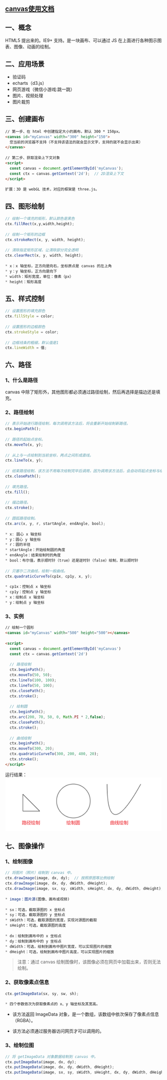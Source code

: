 ## [canvas使用文档](https://developer.mozilla.org/zh-CN/docs/Web/API/Canvas_API)

## 一、概念

HTML5 提出来的。IE9+ 支持。是一块画布、可以通过 JS 在上面进行各种图示图表、图像、动画的绘制。

## 二、应用场景

- 验证码
- echarts（d3.js）
- 网页游戏（微信小游戏:跳一跳）
- 图片、视频处理
- 图片裁剪

## 三、创建画布

```html
// 第一步、在 html 中创建指定大小的画布，默认 300 * 150px。
<canvas id="myCanvas" width="300" height="150">
  您当前的浏览器不支持（不支持该语法的就会显示文字，支持的就不会显示出来）
</canvas>

// 第二步、获取渲染上下文对象
<script>
  const canvas = document.getElementById('myCanvas');
  const ctx = canvas.getContext('2d');  // 2D渲染上下文
</script>

扩展：3D 是 webGL 技术，对应的框架是 three.js。
```

## 四、图形绘制

```js
// 绘制一个填充的矩形，默认颜色是黑色
ctx.fillRect(x,y,width,height);

// 绘制一个矩形的边框
ctx.strokeRect(x, y, width, height);

// 清除指定矩形区域，让清除部分完全透明
ctx.clearRect(x, y, width, height);

* x：x 轴坐标，正方向是向右，坐标原点是 canvas 的左上角
* y：y 轴坐标，正方向是向下
* width：矩形宽度，单位：像素（px）
* height：矩形高度
```

## 五、样式控制

```js
// 设置图形的填充颜色
ctx.fillStyle = color;

// 设置图形的边框颜色
ctx.strokeStyle = color;

// 边框线条的粗细，默认值是1
ctx.lineWidth = 值;
```

## 六、路径

### 1、什么是路径

canvas 中除了矩形外，其他图形都必须通过路径绘制，然后再选择是描边还是填充。

### 2、路径绘制

```js
// 表示开始进行路径绘制，每次调用该方法后，将会重新开始绘制新路径。
ctx.beginPath();

// 路径的起始点坐标。
ctx.moveTo(x, y);

// 从上与一点绘制到当前坐标，两点之间形成直线。
ctx.lineTo(x, y);

// 结束路径绘制，该方法不用每次绘制完毕后调用，因为调用该方法后，会自动将起点坐标与结束点坐标连接起来。
ctx.closePath();

// 填充路径。
ctx.fill();

// 描边路径。
ctx.stroke();

// 圆弧路径绘制。
ctx.arc(x, y, r, startAngle, endAngle, bool);

* x: 圆心 x 轴坐标
* y：圆心 y 轴坐标 
* r：圆的半径
* startAngle：开始绘制圆的角度
* endAngle：结束绘制时的角度
* bool：布尔值，表示顺时针（true）还是逆时针（false）绘制，默认顺时针

// 贝塞尔二次曲线，绘制一般曲线。
ctx.quadraticCurveTo(cp1x, cp1y, x, y);

* cp1x：控制点 x 轴坐标
* cp1y：控制点 y 轴坐标
* x：绘制点 x 轴坐标
* y：绘制点 y 轴坐标
```

### 3、实例

```html
// 绘制一个圆形
<canvas id="myCanvas" width="500" height="500"></canvas>
  
<script>
  const canvas = document.getElementById('myCanvas')
  const ctx = canvas.getContext('2d')

  // 路径绘制
  ctx.beginPath();
  ctx.moveTo(50, 50);
  ctx.lineTo(100, 100);
  ctx.lineTo(50, 100);
  ctx.closePath();
  ctx.stroke();

  // 绘制圆
  ctx.beginPath();
  ctx.arc(200, 70, 50, 0, Math.PI * 2,false);
  ctx.closePath();
  ctx.stroke();

  // 曲线绘制
  ctx.beginPath();
  ctx.moveTo(300, 20);
  ctx.quadraticCurveTo(300, 200, 400, 20);
  ctx.stroke();
</script>
```

运行结果：![canvas实例](/images/canvas实例.png)

## 七、图像操作

### 1、绘制图像

```js
// 将图片（照片）绘制到 canvas 中。
ctx.drawImage(image, dx, dy);  // 按照原图等比例绘制
ctx.drawImage(image, dx, dy, dWidth, dHeight);
ctx.drawImage(image, sx, sy, sWidth, sHeight, dx, dy, dWidth, dHeight);

* image：图片源(图像、画布或视频)

* sx：可选，截取源图的 x 坐标点
* sy：可选，截取源图的 y 坐标点
* sWidth：可选，截取源图的宽度，实现对源图的截取
* sHeight：可选，截取源图的高度

* dx：绘制到画布中的 x 坐标点
* dy：绘制到画布中的 y 坐标点
* dWidth：可选，绘制到画布中图片宽度，可以实现图片的缩放
* dHeight：可选，绘制到画布中图片高度，可以实现图片的缩放
```

> 注意：通过 canvas 绘制图像时，该图像必须在网页中加载出来，否则无法绘制。
>

### 2、获取像素点信息

```js
ctx.getImageData(sx, sy, sw, sh);

* 四个参数依次为获取像素点的 x、y 轴坐标及其宽高。
```

- 该方法返回 ImageData 对象，是一个数组，该数组中依次保存了像素点信息（RGBA）。

- 该方法必须通过服务器访问网页才可以调用的。

### 3、绘制位图

```js
// 将 getImageData 对象数据绘制到 canvas 中。
ctx.putImageData(image, dx, dy);
ctx.putImageData(image, dx, dy, dWidth, dHeight);
ctx.putImageData(image, sx, sy, sWidth, sHeight, dx, dy, dWidth, dHeight);
```
